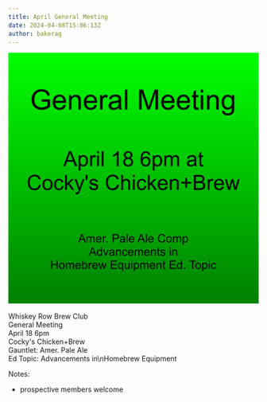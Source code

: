 ```yaml
---
title: April General Meeting
date: 2024-04-08T15:06:13Z
author: bakerag
---
```


![image](event.png)

Whiskey Row Brew Club  
General Meeting  
April 18 6pm  
Cocky's Chicken+Brew  
Gauntlet: Amer. Pale Ale  
Ed Topic: Advancements in\nHomebrew Equipment  
  
Notes:  
  
  * prospective members welcome  
  
